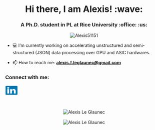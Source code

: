 <h1 align="center">Hi there, I am Alexis! :wave:</h1>
<h3 align="center">A Ph.D. student in PL at Rice University :office: :us:</h3>

<p align="center">
<img src="https://komarev.com/ghpvc/?username=alexis51151&label=Profile%20views&color=0e75b6&style=flat"
     alt="Alexis51151"/>
</p>

- :computer: I’m currently working on accelerating unstructured and semi-structured (JSON) data processing over GPU and ASIC hardwares.

- 📫 How to reach me: **alexis.f.leglaunec@gmail.com**


<h3 align="left">Connect with me:</h3>
<p align="left">
  <a href="www.linkedin.com/in/alexis-leglaunec" target="blank"><img align="center"
      src="https://github.com/devicons/devicon/raw/master/icons/linkedin/linkedin-original.svg"
      alt="Alexis Le Glaunec" height="30" width="40" /></a>
</p>
<br>

<p align="center">
<img align="center"
     src="https://github-readme-stats.vercel.app/api/top-langs?username=alexis51151&show_icons=true&locale=en&layout=compact"
     alt="Alexis Le Glaunec"/>
</p>

<p align="center">
<img align="center"
     src="https://github-readme-streak-stats.herokuapp.com/?user=alexis51151&"
     alt="Alexis Le Glaunec"/>
</p>
